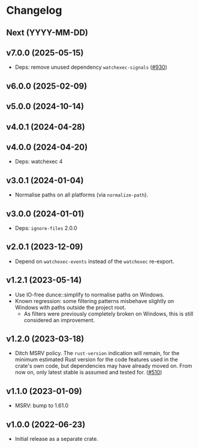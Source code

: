 # Changelog

## Next (YYYY-MM-DD)

## v7.0.0 (2025-05-15)

- Deps: remove unused dependency `watchexec-signals` ([#930](https://github.com/watchexec/watchexec/pull/930))

## v6.0.0 (2025-02-09)

## v5.0.0 (2024-10-14)

## v4.0.1 (2024-04-28)

## v4.0.0 (2024-04-20)

- Deps: watchexec 4

## v3.0.1 (2024-01-04)

- Normalise paths on all platforms (via `normalize-path`).

## v3.0.0 (2024-01-01)

- Deps: `ignore-files` 2.0.0

## v2.0.1 (2023-12-09)

- Depend on `watchexec-events` instead of the `watchexec` re-export.

## v1.2.1 (2023-05-14)

- Use IO-free dunce::simplify to normalise paths on Windows.
- Known regression: some filtering patterns misbehave slightly on Windows with paths outside the project root.
  - As filters were previously completely broken on Windows, this is still considered an improvement.

## v1.2.0 (2023-03-18)

- Ditch MSRV policy. The `rust-version` indication will remain, for the minimum estimated Rust version for the code features used in the crate's own code, but dependencies may have already moved on. From now on, only latest stable is assumed and tested for. ([#510](https://github.com/watchexec/watchexec/pull/510))

## v1.1.0 (2023-01-09)

- MSRV: bump to 1.61.0

## v1.0.0 (2022-06-23)

- Initial release as a separate crate.
